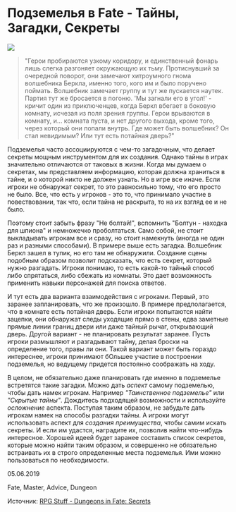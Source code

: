 # Подземелья в Fate - Тайны, Загадки, Секреты

![](archive/img/articles/Fate_Dungeons-Secrets.jpg)

> "Герои пробираются узкому коридору, и единственный фонарь лишь слегка разгоняет окружающую их тьму. Протиснувший за очередной поворот, они замечают хитроумного гнома волшебника Беркла, именно того, кого им и было поручено поймать. Волшебник замечает группу и тут же пускается наутек. Партия тут же бросается в погоню. 'Мы загнали его в угол!' - кричит один из приключенцев, когда Беркл вбегает в боковую комнату, исчезая из поля зрения группы. Герои врываются в комнату, и... комната пуста, и нет другого выхода, кроме того, через который они попали внутрь. Где может быть волшебник?  Он стал невидимым? Или тут есть потайная дверь?"

Подземелья часто ассоциируются с чем-то загадочным, что делает секреты мощным инструментом для их создания.  Однако тайны в играх значительно отличаются от таковых в жизни. Когда мы думаем о секретах, мы представляем информацию, которая должна храниться в тайне, и о которой никто не должен узнать. Но в игре все иначе. Если игроки не обнаружат секрет, то это равносильно тому, что его просто не было. Все, что есть у игроков - это то, что принимало участие в повествовании, так что, если тайна не раскрыта, то на их взгляд ее и не было.

Поэтому стоит забыть фразу "Не болтай!", вспомнить "Болтун - находка для шпиона" и немножечко проболтаться. Само собой, не стоит выкладывать игрокам все и сразу, но стоит намекнуть (иногда не один раз и разными способами). В примере выше есть загадка. Волшебник Беркл зашел в тупик, но его там не обнаружили. Создание сцены подобным образом позволит подсказать, что есть секрет, который нужно разгадать. Игроки понимаю, то есть какой-то тайный способ либо спрятаться, либо сбежать из комнаты. Это дает возможность применить навыки персонажей для поиска ответов. 

И тут есть два варианта взаимодействия с игроками. Первый, это заранее запланировать, что же произошло. В примере предполагается, что в комнате есть потайная дверь. Если игроки попытаются найти зацепки, они обнаружат следы уходящие прямо в стены, едва заметные прямые линии границ двери или даже тайный  рычаг, открывающий дверь.  Другой вариант - не планировать результат заранее. Пусть игроки размышляют и разгадывают тайну, делая броски на определение того, правы ли они.  Такой вариант может быть гораздо интереснее, игроки принимают бОльшее участие в построении подземелья, но ведущему придется постоянно соображать на ходу.

В целом, не обязательно даже планировать где именно в подземелье встретятся такие загадки. Можно дать _аспект_ самому подземелью, чтобы дать намек игрокам. Например _"Таинственное подземелье"_ или _"Скрытые тайны"_. Дождитесь подходящей возможности и используйте _осложнение_ аспекта. Поступая таким образом, не забудьте дать игрокам намек на способы разгадки тайны. А игроки могут использовать аспект для _создания преимущества_, чтобы самим искать секреты. И если им удастся, наградите их, позволив найти что-нибудь интересное. Хорошей идеей будет заранее составить список секретов, которые можно найти таким образом, и совершенно не обязательно встраивать их в строго определенные места подземелья. Ими можно пользоваться по необходимости. 

<p class='date noRedString'>05.06.2019</p>
<p class='hashtags'>Fate, Master, Advice, Dungeon</p>
<p class='noRedString'>Источник: <a href='https://rpg.nathanhare.net/2016/11/22/dungeons-fate-secrets'>RPG Stuff - Dungeons in Fate: Secrets</a></p>